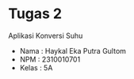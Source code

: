 
# Tugas 2
Aplikasi Konversi Suhu
- Nama : Haykal Eka Putra Gultom
- NPM : 2310010701
- Kelas : 5A

